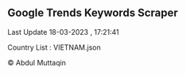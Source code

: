 

## Google Trends Keywords Scraper 
 
Last Update 18-03-2023 , 17:21:41

Country List :
VIETNAM.json



© Abdul Muttaqin 

